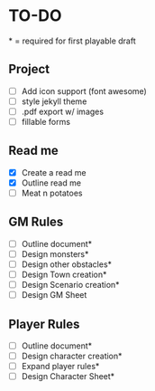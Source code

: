 # TO-DO

\* = required for first playable draft

## Project

- [ ] Add icon support (font awesome)
- [ ] style jekyll theme
- [ ] .pdf export w/ images
- [ ] fillable forms

## Read me

- [x] Create a read me
- [x] Outline read me
- [ ] Meat n potatoes

## GM Rules

- [ ] Outline document*
- [ ] Design monsters*
- [ ] Design other obstacles*
- [ ] Design Town creation*
- [ ] Design Scenario creation*
- [ ] Design GM Sheet

## Player Rules

- [ ] Outline document*
- [ ] Design character creation*
- [ ] Expand player rules*
- [ ] Design Character Sheet*